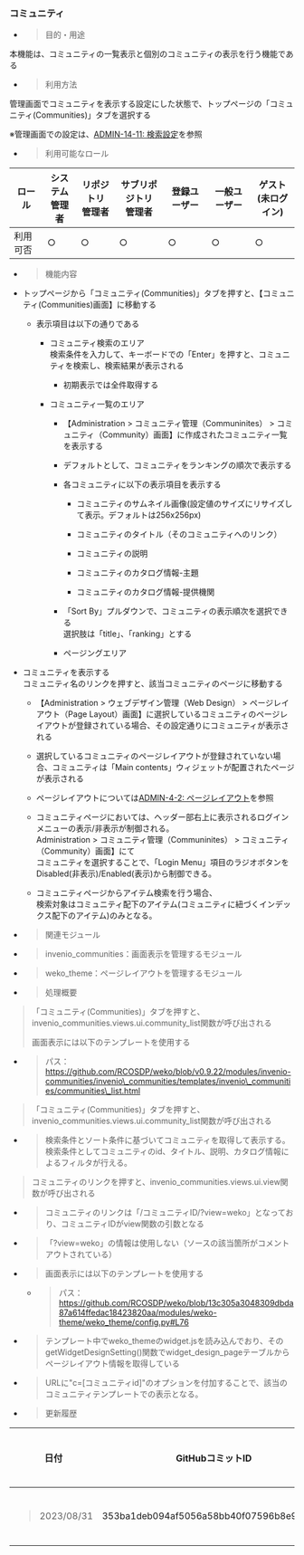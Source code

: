 
### コミュニティ

  - > 目的・用途

本機能は、コミュニティの一覧表示と個別のコミュニティの表示を行う機能である

  - > 利用方法

管理画面でコミュニティを表示する設定にした状態で、トップページの「コミュニティ(Communities)」タブを選択する

※管理画面での設定は、[ADMIN-14-11: 検索設定](#検索設定)を参照

  - > 利用可能なロール

<table>
<thead>
<tr class="header">
<th>ロール</th>
<th>システム<br />
管理者</th>
<th>リポジトリ<br />
管理者</th>
<th>サブリポジトリ<br />
管理者</th>
<th>登録ユーザー</th>
<th>一般ユーザー</th>
<th>ゲスト<br />
(未ログイン)</th>
</tr>
</thead>
<tbody>
<tr class="odd">
<td>利用可否</td>
<td>○</td>
<td>○</td>
<td>○</td>
<td>○</td>
<td>○</td>
<td>○</td>
</tr>
</tbody>
</table>

  - > 機能内容

<!-- end list -->

  - トップページから「コミュニティ(Communities)」タブを押すと、【コミュニティ(Communities)画面】に移動する
    
      - 表示項目は以下の通りである
        
          - コミュニティ検索のエリア  
            検索条件を入力して、キーボードでの「Enter」を押すと、コミュニティを検索し、検索結果が表示される
            
              - 初期表示では全件取得する
        
          - コミュニティ一覧のエリア
            
              - 【Administration \> コミュニティ管理（Communinites） \> コミュニティ（Community）画面】に作成されたコミュニティ一覧を表示する
            
              - デフォルトとして、コミュニティをランキングの順次で表示する
            
              - 各コミュニティに以下の表示項目を表示する
                
                  - コミュニティのサムネイル画像(設定値のサイズにリサイズして表示。デフォルトは256x256px)

                  - コミュニティのタイトル（そのコミュニティへのリンク）
                
                  - コミュニティの説明

                  - コミュニティのカタログ情報-主題

                  - コミュニティのカタログ情報-提供機関

              - 「Sort By」プルダウンで、コミュニティの表示順次を選択できる  
                選択肢は「title」、「ranking」とする
            
              - ページングエリア

<!-- end list -->

  - コミュニティを表示する  
    コミュニティ名のリンクを押すと、該当コミュニティのページに移動する
    
      - 【Administration \> ウェブデザイン管理（Web Design） \> ページレイアウト（Page Layout）画面】に選択しているコミュニティのページレイアウトが登録されている場合、その設定通りにコミュニティが表示される
    
      - 選択しているコミュニティのページレイアウトが登録されていない場合、コミュニティは「Main contents」ウィジェットが配置されたページが表示される
    
      - ページレイアウトについては[ADMIN-4-2: ページレイアウト](\\l)を参照

      - コミュニティページにおいては、ヘッダー部右上に表示されるログインメニューの表示/非表示が制御される。  
        Administration \> コミュニティ管理（Communinites） \> コミュニティ（Community）画面】にて  
        コミュニティを選択することで、「Login Menu」項目のラジオボタンをDisabled(非表示)/Enabled(表示)から制御できる。  

      - コミュニティページからアイテム検索を行う場合、  
        検索対象はコミュニティ配下のアイテム(コミュニティに紐づくインデックス配下のアイテム)のみとなる。  

<!-- end list -->

  - > 関連モジュール

<!-- end list -->

  - > invenio\_communities：画面表示を管理するモジュール

  - > weko\_theme：ページレイアウトを管理するモジュール

<!-- end list -->

  - > 処理概要

> 「コミュニティ(Communities)」タブを押すと、invenio\_communities.views.ui.community\_list関数が呼び出される
> 
> 画面表示には以下のテンプレートを使用する

  - > パス：https://github.com/RCOSDP/weko/blob/v0.9.22/modules/invenio-communities/invenio\_communities/templates/invenio\_communities/communities\_list.html

> 「コミュニティ(Communities)」タブを押すと、invenio\_communities.views.ui.community\_list関数が呼び出される

  - > 検索条件とソート条件に基づいてコミュニティを取得して表示する。  
      検索条件としてコミュニティのid、タイトル、説明、カタログ情報によるフィルタが行える。

> コミュニティのリンクを押すと、invenio\_communities.views.ui.view関数が呼び出される

  - > コミュニティのリンクは「/コミュニティID/?view=weko」となっており、コミュニティIDがview関数の引数となる

  - > 「?view=weko」の情報は使用しない（ソースの該当箇所がコメントアウトされている）

  - > 画面表示には以下のテンプレートを使用する
    
      - > パス：<https://github.com/RCOSDP/weko/blob/13c305a3048309dbda87a614ffedac18423820aa/modules/weko-theme/weko_theme/config.py#L76>

  - > テンプレート中でweko\_themeのwidget.jsを読み込んでおり、そのgetWidgetDesignSetting()関数でwidget\_design\_pageテーブルからページレイアウト情報を取得している

  - > URLに"c=[コミュニティid]"のオプションを付加することで、該当のコミュニティテンプレートでの表示となる。

<!-- end list -->

  - > 更新履歴

<table>
<thead>
<tr class="header">
<th>日付</th>
<th>GitHubコミットID</th>
<th>更新内容</th>
</tr>
</thead>
<tbody>
<tr class="odd">
<td><blockquote>
<p>2023/08/31</p>
</blockquote></td>
<td>353ba1deb094af5056a58bb40f07596b8e95a562</td>
<td>初版作成</td>
</tr>
</tbody>
</table>